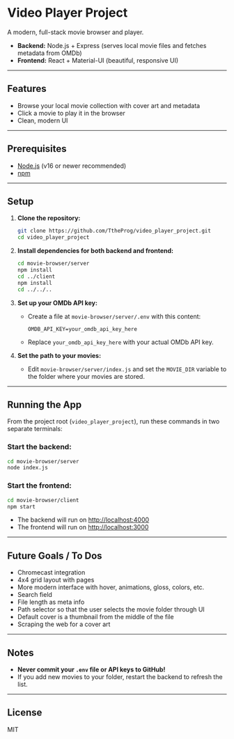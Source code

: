 # Video Player Project

A modern, full-stack movie browser and player.  
- **Backend:** Node.js + Express (serves local movie files and fetches metadata from OMDb)
- **Frontend:** React + Material-UI (beautiful, responsive UI)

---

## Features

- Browse your local movie collection with cover art and metadata
- Click a movie to play it in the browser
- Clean, modern UI

---

## Prerequisites

- [Node.js](https://nodejs.org/) (v16 or newer recommended)
- [npm](https://www.npmjs.com/)

---

## Setup

1. **Clone the repository:**
   ```bash
   git clone https://github.com/TtheProg/video_player_project.git
   cd video_player_project
   ```

2. **Install dependencies for both backend and frontend:**
   ```bash
   cd movie-browser/server
   npm install
   cd ../client
   npm install
   cd ../../..
   ```

3. **Set up your OMDb API key:**
   - Create a file at `movie-browser/server/.env` with this content:
     ```
     OMDB_API_KEY=your_omdb_api_key_here
     ```
   - Replace `your_omdb_api_key_here` with your actual OMDb API key.

4. **Set the path to your movies:**
   - Edit `movie-browser/server/index.js` and set the `MOVIE_DIR` variable to the folder where your movies are stored.

---

## Running the App

From the project root (`video_player_project`), run these commands in two separate terminals:

### **Start the backend:**
```bash
cd movie-browser/server
node index.js
```

### **Start the frontend:**
```bash
cd movie-browser/client
npm start
```

- The backend will run on [http://localhost:4000](http://localhost:4000)
- The frontend will run on [http://localhost:3000](http://localhost:3000)

---

## Future Goals / To Dos

- Chromecast integration
- 4x4 grid layout with pages
- More modern interface with hover, animations, gloss, colors, etc.
- Search field
- File length as meta info
- Path selector so that the user selects the movie folder through UI
- Default cover is a thumbnail from the middle of the file
- Scraping the web for a cover art

---

## Notes

- **Never commit your `.env` file or API keys to GitHub!**
- If you add new movies to your folder, restart the backend to refresh the list.

---

## License

MIT

